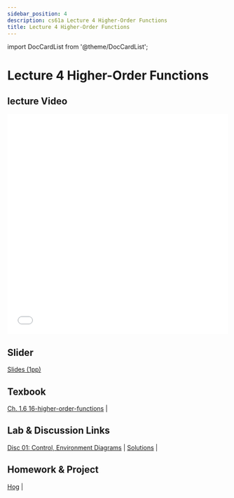 ```yaml
---
sidebar_position: 4
description: cs61a Lecture 4 Higher-Order Functions
title: Lecture 4 Higher-Order Functions
---
```


import DocCardList from '@theme/DocCardList';


# Lecture 4 Higher-Order Functions
## lecture Video

<iframe src="//player.bilibili.com/player.html?aid=277746636&bvid=BV17c411f78k&cid=1311465503&p=1&high_quality=1&danmaku=0" scrolling="no" border="0" frameborder="no" framespacing="0" allowfullscreen="true" allowfullscreen="allowfullscreen" width="100%" height="500" scrolling="no" frameborder="0" sandbox="allow-top-navigation allow-same-origin allow-forms allow-scripts"> </iframe>

## Slider
[Slides (1pp)](/resource/cs61a/04-Higher-Order_Functions_1pp.pdf)
## Texbook
[Ch. 1.6 16-higher-order-functions](https://www.composingprograms.com/pages/16-higher-order-functions.html) | 

## Lab & Discussion Links
[Disc 01: Control, Environment Diagrams](../ldis/disc01.md) | [Solutions](../ldis/sol-disc01.md) | 

## Homework & Project
[Hog](../project/hog.md) | 


<DocCardList />


